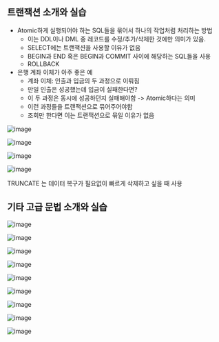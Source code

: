 ## 트랜잭션 소개와 실습

- Atomic하게 실행되어야 하는 SQL들을 묶어서 하나의 작업처럼 처리하는 방법
  - 이는 DDL이나 DML 중 레코드를 수정/추가/삭제한 것에만 의미가 있음.
  - SELECT에는 트랜잭션을 사용할 이유가 없음
  - BEGIN과 END 혹은 BEGIN과 COMMIT 사이에 해당하는 SQL들을 사용
  - ROLLBACK
- 은행 계좌 이체가 아주 좋은 예
  - 계좌 이체: 인출과 입금의 두 과정으로 이뤄짐
  - 만일 인출은 성공했는데 입금이 실패한다면?
  - 이 두 과정은 동시에 성공하던지 실패해야함 -> Atomic하다는 의미
  - 이런 과정들을 트랜잭션으로 묶어주어야함
  - 조회만 한다면 이는 트랜잭션으로 묶일 이유가 없음

![image](https://user-images.githubusercontent.com/60081212/125376159-66576c80-e3c5-11eb-871f-f24911e249e7.png)

![image](https://user-images.githubusercontent.com/60081212/125376240-91da5700-e3c5-11eb-92b7-4fb1baa35f96.png)

![image](https://user-images.githubusercontent.com/60081212/125376438-f4335780-e3c5-11eb-87db-f4984ecd8d8e.png)

![image](https://user-images.githubusercontent.com/60081212/125376520-26dd5000-e3c6-11eb-86d3-8e8efa1cdd70.png)

TRUNCATE 는 데이터 복구가 필요없이 빠르게 삭제하고 싶을 때 사용



## 기타 고급 문법 소개와 실습

![image](https://user-images.githubusercontent.com/60081212/125377146-68bac600-e3c7-11eb-9c79-57d8404bcabe.png)

![image](https://user-images.githubusercontent.com/60081212/125377354-cb13c680-e3c7-11eb-92b2-dd3bb3e51622.png)

![image](https://user-images.githubusercontent.com/60081212/125377470-01514600-e3c8-11eb-8478-4b48f6594a2a.png)

![image](https://user-images.githubusercontent.com/60081212/125377543-2645b900-e3c8-11eb-944b-fe2b45558daf.png)

![image](https://user-images.githubusercontent.com/60081212/125377702-686efa80-e3c8-11eb-9e5d-16aa7e95b137.png)

![image](https://user-images.githubusercontent.com/60081212/125377758-80467e80-e3c8-11eb-9ff2-998ffa84fb12.png)

![image](https://user-images.githubusercontent.com/60081212/125377809-95231200-e3c8-11eb-8a25-9850f8892e1c.png)

![image](https://user-images.githubusercontent.com/60081212/125377839-a2d89780-e3c8-11eb-96d8-11fcd92f68d9.png)

![image](https://user-images.githubusercontent.com/60081212/125377909-c26fc000-e3c8-11eb-9976-ea020645a7fa.png)


